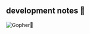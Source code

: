 ## development notes 👋

![Gopher🦝](https://blog.jetbrains.com/wp-content/uploads/2021/02/Go_8001611039611515.gif)
